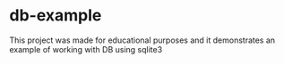 # db-example
This project was made for educational purposes and it demonstrates an example of working with DB using sqlite3
